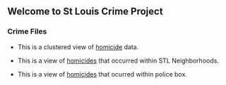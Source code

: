 
## Welcome to St Louis Crime Project





### Crime Files

- This is a clustered view of [homicide](https://donojazz.github.io/html_store/cluster_homicides.html) data.

- This is a view of [homicides](https://donojazz.github.io/html_store/homicide_map.html) that occurred within STL  Neighborhoods.                

- This is a view of [homicides](https://donojazz.github.io/html_store/homicides_police_box.html) that ocurred within police box.

                    





